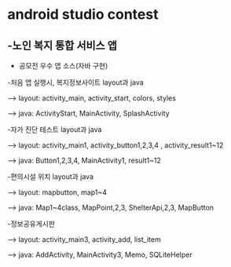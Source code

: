 # android studio contest
## -노인 복지 통합 서비스 앱


- 공모전 우수 앱 소스(자바 구현)

-처음 앱 실행시, 복지정보사이트 layout과 java

--> layout: activity_main, activity_start, colors, styles

--> java: ActivityStart, MainActivity, SplashActivity


-자가 진단 테스트 layout과 java

--> layout: activity_main1, activity_button1,2,3,4 , activity_result1~12

--> java: Button1,2,3,4, MainActivity1, result1~12


-편의시설 위치 layout과 java

--> layout: mapbutton, map1~4

--> java: Map1~4class, MapPoint,2,3, ShelterApi,2,3, MapButton


-정보공유게시판

--> layout: activity_main3, activity_add, list_item

--> java: AddActivity, MainActivity3, Memo, SQLiteHelper

